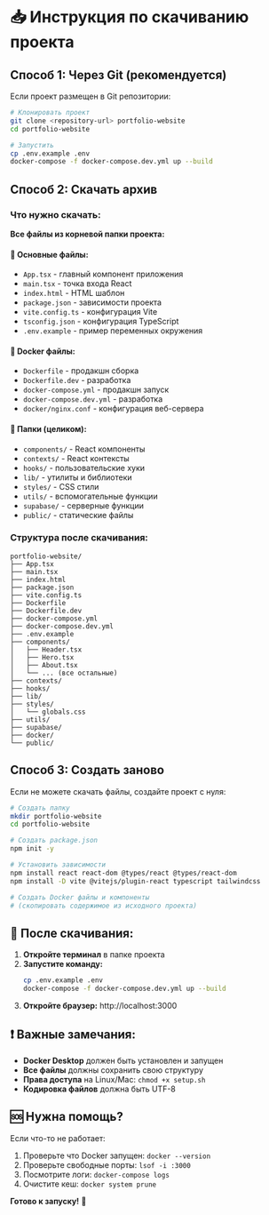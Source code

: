 # 📥 Инструкция по скачиванию проекта

## Способ 1: Через Git (рекомендуется)

Если проект размещен в Git репозитории:

```bash
# Клонировать проект
git clone <repository-url> portfolio-website
cd portfolio-website

# Запустить
cp .env.example .env
docker-compose -f docker-compose.dev.yml up --build
```

## Способ 2: Скачать архив

### Что нужно скачать:

**Все файлы из корневой папки проекта:**

#### 📁 Основные файлы:
- `App.tsx` - главный компонент приложения
- `main.tsx` - точка входа React
- `index.html` - HTML шаблон
- `package.json` - зависимости проекта
- `vite.config.ts` - конфигурация Vite
- `tsconfig.json` - конфигурация TypeScript
- `.env.example` - пример переменных окружения

#### 📁 Docker файлы:
- `Dockerfile` - продакшн сборка
- `Dockerfile.dev` - разработка
- `docker-compose.yml` - продакшн запуск
- `docker-compose.dev.yml` - разработка
- `docker/nginx.conf` - конфигурация веб-сервера

#### 📁 Папки (целиком):
- `components/` - React компоненты
- `contexts/` - React контексты
- `hooks/` - пользовательские хуки
- `lib/` - утилиты и библиотеки
- `styles/` - CSS стили
- `utils/` - вспомогательные функции
- `supabase/` - серверные функции
- `public/` - статические файлы

### Структура после скачивания:

```
portfolio-website/
├── App.tsx
├── main.tsx
├── index.html
├── package.json
├── vite.config.ts
├── Dockerfile
├── Dockerfile.dev
├── docker-compose.yml
├── docker-compose.dev.yml
├── .env.example
├── components/
│   ├── Header.tsx
│   ├── Hero.tsx
│   ├── About.tsx
│   └── ... (все остальные)
├── contexts/
├── hooks/
├── lib/
├── styles/
│   └── globals.css
├── utils/
├── supabase/
├── docker/
└── public/
```

## Способ 3: Создать заново

Если не можете скачать файлы, создайте проект с нуля:

```bash
# Создать папку
mkdir portfolio-website
cd portfolio-website

# Создать package.json
npm init -y

# Установить зависимости
npm install react react-dom @types/react @types/react-dom
npm install -D vite @vitejs/plugin-react typescript tailwindcss

# Создать Docker файлы и компоненты
# (скопировать содержимое из исходного проекта)
```

## 🚀 После скачивания:

1. **Откройте терминал** в папке проекта
2. **Запустите команду:**
   ```bash
   cp .env.example .env
   docker-compose -f docker-compose.dev.yml up --build
   ```
3. **Откройте браузер:** http://localhost:3000

## ❗ Важные замечания:

- **Docker Desktop** должен быть установлен и запущен
- **Все файлы** должны сохранить свою структуру
- **Права доступа** на Linux/Mac: `chmod +x setup.sh`
- **Кодировка файлов** должна быть UTF-8

## 🆘 Нужна помощь?

Если что-то не работает:

1. Проверьте что Docker запущен: `docker --version`
2. Проверьте свободные порты: `lsof -i :3000`
3. Посмотрите логи: `docker-compose logs`
4. Очистите кеш: `docker system prune`

**Готово к запуску!** 🎉